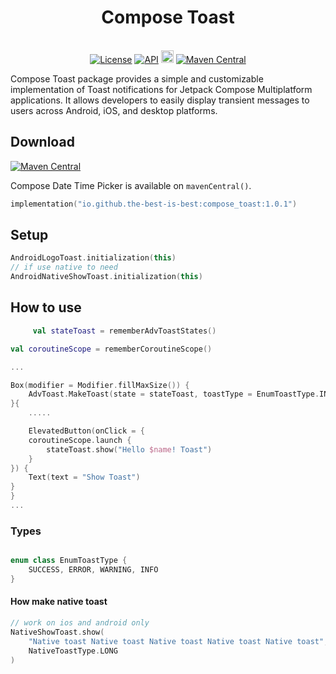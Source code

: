 <h1 align="center">Compose Toast</h1><br>

<div align="center">
<a href="https://opensource.org/licenses/Apache-2.0"><img alt="License" src="https://img.shields.io/badge/License-Apache%202.0-blue.svg"/></a>
<a href="https://android-arsenal.com/api?level=21" rel="nofollow"><img alt="API" src="https://camo.githubusercontent.com/0eda703da08220e08354f624a3fc0023f10416a302565c69c3759bf6e0800d40/68747470733a2f2f696d672e736869656c64732e696f2f62616467652f4150492d32312532422d627269676874677265656e2e7376673f7374796c653d666c6174" data-canonical-src="https://img.shields.io/badge/API-21%2B-brightgreen.svg?style=flat" style="max-width: 100%;"></a>
<a href="https://github.com/the-best-is-best/"><img alt="Profile" src="https://img.shields.io/badge/github-%23181717.svg?&style=for-the-badge&logo=github&logoColor=white" height="20"/></a>
<a href="https://central.sonatype.com/search?q=io.github.the-best-is-best&smo=true"><img alt="Maven Central" src="https://img.shields.io/maven-central/v/io.github.the-best-is-best/compose_toast"/></a>
</div>

Compose Toast package provides a simple and customizable implementation of Toast notifications for
Jetpack Compose Multiplatform applications. It allows developers to easily display transient
messages to users across Android, iOS, and desktop platforms.

## Download

[![Maven Central](https://img.shields.io/maven-central/v/io.github.the-best-is-best/compose_toast)](https://central.sonatype.com/artifact/io.github.the-best-is-best/compose_toast)

Compose Date Time Picker is available on `mavenCentral()`.

```kotlin
implementation("io.github.the-best-is-best:compose_toast:1.0.1")
```

## Setup

```kotlin
AndroidLogoToast.initialization(this)
// if use native to need
AndroidNativeShowToast.initialization(this)

```

## How to use

```kotlin
     val stateToast = rememberAdvToastStates()

val coroutineScope = rememberCoroutineScope()

...

Box(modifier = Modifier.fillMaxSize()) {
    AdvToast.MakeToast(state = stateToast, toastType = EnumToastType.INFO, paddingBottom = 50)
}{
    .....

    ElevatedButton(onClick = {
    coroutineScope.launch {
        stateToast.show("Hello $name! Toast")
    }
}) {
    Text(text = "Show Toast")
}
}
...
 ```

### Types

```kotlin

enum class EnumToastType {
    SUCCESS, ERROR, WARNING, INFO
}
```

#### How make native toast

```kotlin
// work on ios and android only
NativeShowToast.show(
    "Native toast Native toast Native toast Native toast Native toast",
    NativeToastType.LONG
)

```
